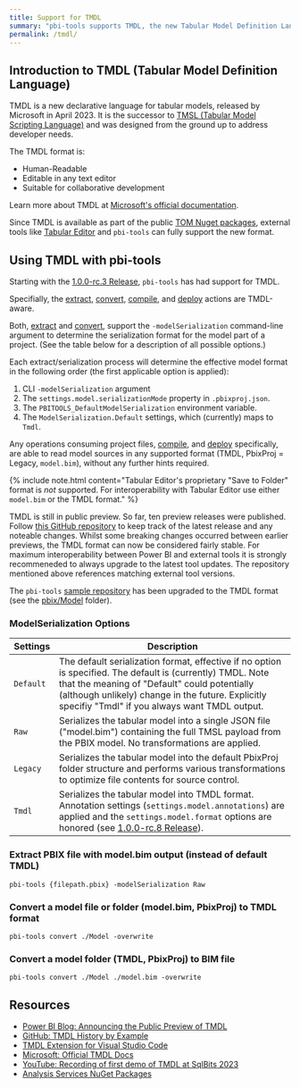 ```yaml
---
title: Support for TMDL
summary: "pbi-tools supports TMDL, the new Tabular Model Definition Language (released in 2023), a strategic investment into code-first, collaborative, model development for Power BI, fully aligned with the pbi-tools vision."
permalink: /tmdl/
---
```


## Introduction to TMDL (Tabular Model Definition Language)

TMDL is a new declarative language for tabular models, released by Microsoft in April 2023. It is the successor to [TMSL (Tabular Model Scripting Language)](https://pbi.onl/tmsl-docs) and was designed from the ground up to address developer needs.

The TMDL format is:

- Human-Readable
- Editable in any text editor
- Suitable for collaborative development

Learn more about TMDL at [Microsoft's official documentation](https://pbi.onl/tmdl-docs).

Since TMDL is available as part of the public [TOM Nuget packages](https://fabric.onl/tom-nuget), external tools like [Tabular Editor](https://tabulareditor.com/) and `pbi-tools` can fully support the new format.

## Using TMDL with pbi-tools

Starting with the [1.0.0-rc.3 Release](https://github.com/pbi-tools/pbi-tools/releases/tag/1.0.0-rc.3), `pbi-tools` has had support for TMDL.

Specifially, the [extract](https://pbi.tools/cli/usage.html#extract), [convert](https://pbi.tools/cli/usage.html#convert), [compile](https://pbi.tools/cli/usage.html#compile), and [deploy](https://pbi.tools/cli/usage.html#deploy) actions are TMDL-aware.

Both, [extract](https://pbi.tools/cli/usage.html#extract) and [convert](https://pbi.tools/cli/usage.html#convert), support the `-modelSerialization` command-line argument to determine the serialization format for the model part of a project. (See the table below for a description of all possible options.)

Each extract/serialization process will determine the effective model format in the following order (the first applicable option is applied):

1. CLI `-modelSerialization` argument
2. The `settings.model.serializationMode` property in `.pbixproj.json`.
3. The `PBITOOLS_DefaultModelSerialization` environment variable.
4. The `ModelSerialization.Default` settings, which (currently) maps to `Tmdl`.

Any operations consuming project files, [compile](https://pbi.tools/cli/usage.html#compile), and [deploy](https://pbi.tools/cli/usage.html#deploy) specifically, are able to read model sources in any supported format (TMDL, PbixProj = Legacy, `model.bim`), without any further hints required.

{% include note.html content="Tabular Editor's proprietary &quot;Save to Folder&quot; format is _not_ supported. For interoperability with Tabular Editor use either `model.bim` or the TMDL format." %}

TMDL is still in public preview. So far, ten preview releases were published. Follow [this GitHub repository](https://tmdl.pbi.tools/history) to keep track of the latest release and any noteable changes. Whilst some breaking changes occurred between earlier previews, the TMDL format can now be considered fairly stable. For maximum interoperability between Power BI and external tools it is strongly recommeneded to always upgrade to the latest tool updates. The repository mentioned above references matching external tool versions.

The `pbi-tools` [sample repository](https://github.com/pbi-tools/adventureworksdw2020-pbix) has been upgraded to the TMDL format (see the [pbix/Model](https://github.com/pbi-tools/adventureworksdw2020-pbix/tree/main/pbix/Model) folder).

### ModelSerialization Options

| Settings | Description |
| --- | --- |
| `Default` | The default serialization format, effective if no option is specified. The default is (currently) TMDL. Note that the meaning of "Default" could potentially (although unlikely) change in the future. Explicitly specifiy "Tmdl" if you always want TMDL output. |
| `Raw` | Serializes the tabular model into a single JSON file ("model.bim") containing the full TMSL payload from the PBIX model. No transformations are applied. |
| `Legacy` | Serializes the tabular model into the default PbixProj folder structure and performs various transformations to optimize file contents for source control. |
| `Tmdl` | Serializes the tabular model into TMDL format. Annotation settings (`settings.model.annotations`) are applied and the `settings.model.format` options are honored (see [1.0.0-rc.8 Release](https://github.com/pbi-tools/pbi-tools/releases/tag/1.0.0-rc.8)). |

### Extract PBIX file with model.bim output (instead of default TMDL)

    pbi-tools {filepath.pbix} -modelSerialization Raw

### Convert a model file or folder (model.bim, PbixProj) to TMDL format

    pbi-tools convert ./Model -overwrite

### Convert a model folder (TMDL, PbixProj) to BIM file

    pbi-tools convert ./Model ./model.bim -overwrite

## Resources

- [Power BI Blog: Announcing the Public Preview of TMDL](https://tmdl.pbi.tools/preview-announcement)
- [GitHub: TMDL History by Example](https://tmdl.pbi.tools/history)
- [TMDL Extension for Visual Studio Code](https://pbi.onl/vscode-tmdl)
- [Microsoft: Official TMDL Docs](https://pbi.onl/tmdl-docs)
- [YouTube: Recording of first demo of TMDL at SqlBits 2023](https://videos.pbi.tools/2023-03-17-sqlbits-tmdl)
- [Analysis Services NuGet Packages](https://fabric.onl/tom-nuget)
